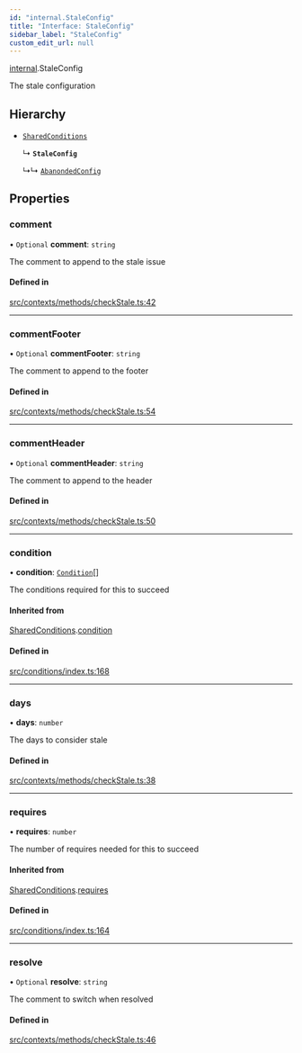 ```yaml
---
id: "internal.StaleConfig"
title: "Interface: StaleConfig"
sidebar_label: "StaleConfig"
custom_edit_url: null
---
```


[internal](../modules/internal.md).StaleConfig

The stale configuration

## Hierarchy

- [`SharedConditions`](SharedConditions.md)

  ↳ **`StaleConfig`**

  ↳↳ [`AbanondedConfig`](internal.AbanondedConfig.md)

## Properties

### comment

• `Optional` **comment**: `string`

The comment to append to the stale issue

#### Defined in

[src/contexts/methods/checkStale.ts:42](https://github.com/Resnovas/smartcloud/blob/b9e22a9/src/contexts/methods/checkStale.ts#L42)

___

### commentFooter

• `Optional` **commentFooter**: `string`

The comment to append to the footer

#### Defined in

[src/contexts/methods/checkStale.ts:54](https://github.com/Resnovas/smartcloud/blob/b9e22a9/src/contexts/methods/checkStale.ts#L54)

___

### commentHeader

• `Optional` **commentHeader**: `string`

The comment to append to the header

#### Defined in

[src/contexts/methods/checkStale.ts:50](https://github.com/Resnovas/smartcloud/blob/b9e22a9/src/contexts/methods/checkStale.ts#L50)

___

### condition

• **condition**: [`Condition`](../#condition)[]

The conditions required for this to succeed

#### Inherited from

[SharedConditions](SharedConditions.md).[condition](SharedConditions.md#condition)

#### Defined in

[src/conditions/index.ts:168](https://github.com/Resnovas/smartcloud/blob/b9e22a9/src/conditions/index.ts#L168)

___

### days

• **days**: `number`

The days to consider stale

#### Defined in

[src/contexts/methods/checkStale.ts:38](https://github.com/Resnovas/smartcloud/blob/b9e22a9/src/contexts/methods/checkStale.ts#L38)

___

### requires

• **requires**: `number`

The number of requires needed for this to succeed

#### Inherited from

[SharedConditions](SharedConditions.md).[requires](SharedConditions.md#requires)

#### Defined in

[src/conditions/index.ts:164](https://github.com/Resnovas/smartcloud/blob/b9e22a9/src/conditions/index.ts#L164)

___

### resolve

• `Optional` **resolve**: `string`

The comment to switch when resolved

#### Defined in

[src/contexts/methods/checkStale.ts:46](https://github.com/Resnovas/smartcloud/blob/b9e22a9/src/contexts/methods/checkStale.ts#L46)

